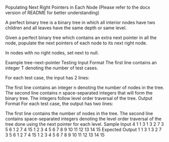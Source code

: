 Populating Next Right Pointers in Each Node (Please refer to the docx version of README for better understanding)


A perfect binary tree is a binary tree in which all interior nodes have two children and all leaves have the same depth or same level.

Given a perfect binary tree which contains an extra next pointer in all the node, populate the next pointers of each node to its next right node.

In nodes with no right nodes, set next to null.

Example
tree-next-pointer
Testing
Input Format
The first line contains an integer T denoting the number of test cases.

For each test case, the input has 2 lines:

The first line contains an integer n denoting the number of nodes in the tree.
The second line contains n space-separated integers that will form the binary tree. The integers follow level order traversal of the tree.
Output Format
For each test case, the output has two lines:

The first line contains the number of nodes in the tree.
The second line contains space-separated integers denoting the level order traversal of the tree done using the next pointer for each level.
Sample Input
4
1
1
3
1 3 2
7
3 5 6 1 2 7 4
15
1 2 3 4 5 6 7 8 9 10 11 12 13 14 15
Expected Output
1
1
3
1 3 2
7
3 5 6 1 2 7 4
15
1 2 3 4 5 6 7 8 9 10 11 12 13 14 15